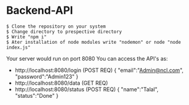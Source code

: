 # Backend-API
```
$ Clone the repository on your system
$ Change directory to prespective directory
$ Write "npm i"
$ Ater installation of node modules write "nodemon" or node "node index.js"
```
Your server would run on port 8080
You can access the API's as: 
* http://localhost:8080/login  (POST REQ)
    {
      "email":"Admin@ncl.com",
       "password":"Admin123"
    }
* http://localhost:8080/data (GET REQ)
* http://localhost:8080/status (POST REQ)
    {
      "name":"Talal",
      "status":"Done"
    }

